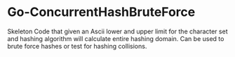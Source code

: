# Go-ConcurrentHashBruteForce

Skeleton Code that given an Ascii lower and upper limit for the character set and hashing algorithm will calculate entire hashing domain. Can be used to brute force hashes or test for hashing collisions.
